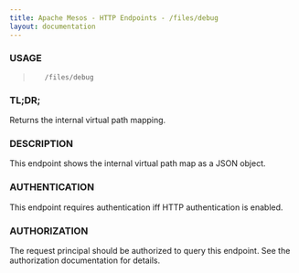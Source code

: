 ```yaml
---
title: Apache Mesos - HTTP Endpoints - /files/debug
layout: documentation
---
```

<!--- This is an automatically generated file. DO NOT EDIT! --->

### USAGE ###
>        /files/debug

### TL;DR; ###
Returns the internal virtual path mapping.

### DESCRIPTION ###
This endpoint shows the internal virtual path map as a
JSON object.


### AUTHENTICATION ###
This endpoint requires authentication iff HTTP authentication is
enabled.

### AUTHORIZATION ###
The request principal should be authorized to query this endpoint.
See the authorization documentation for details.
